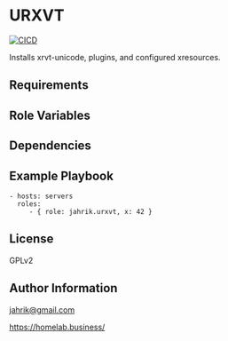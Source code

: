 # URXVT

[![CICD](https://github.com/jahrik/ansible-urxvt/actions/workflows/cicd.yml/badge.svg)](https://github.com/jahrik/ansible-urxvt/actions/workflows/cicd.yml)

Installs xrvt-unicode, plugins, and configured xresources.

## Requirements


## Role Variables


## Dependencies


## Example Playbook

    - hosts: servers
      roles:
         - { role: jahrik.urxvt, x: 42 }

## License

GPLv2

## Author Information

jahrik@gmail.com

https://homelab.business/
